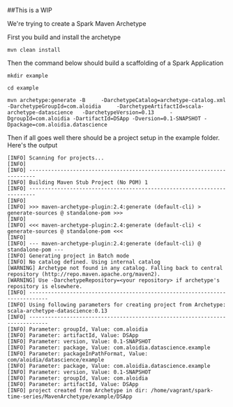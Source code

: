 
##This is a WIP

We're trying to create a Spark Maven Archetype

First you build and install the archetype

```mvn clean install```

Then the command below should build a scaffolding of a Spark Application

```
mkdir example

cd example

mvn archetype:generate -B     -DarchetypeCatalog=archetype-catalog.xml -DarchetypeGroupId=com.aloidia     -DarchetypeArtifactId=scala-archetype-datascience   -DarchetypeVersion=0.13     -DgroupId=com.aloidia -DartifactId=DSApp -Dversion=0.1-SNAPSHOT -Dpackage=com.aloidia.datascience
```

Then if all goes well there should be a project setup in the example folder.  Here's the output
```
[INFO] Scanning for projects...
[INFO]                                                                         
[INFO] ------------------------------------------------------------------------
[INFO] Building Maven Stub Project (No POM) 1
[INFO] ------------------------------------------------------------------------
[INFO] 
[INFO] >>> maven-archetype-plugin:2.4:generate (default-cli) > generate-sources @ standalone-pom >>>
[INFO] 
[INFO] <<< maven-archetype-plugin:2.4:generate (default-cli) < generate-sources @ standalone-pom <<<
[INFO] 
[INFO] --- maven-archetype-plugin:2.4:generate (default-cli) @ standalone-pom ---
[INFO] Generating project in Batch mode
[INFO] No catalog defined. Using internal catalog
[WARNING] Archetype not found in any catalog. Falling back to central repository (http://repo.maven.apache.org/maven2).
[WARNING] Use -DarchetypeRepository=<your repository> if archetype's repository is elsewhere.
[INFO] ----------------------------------------------------------------------------
[INFO] Using following parameters for creating project from Archetype: scala-archetype-datascience:0.13
[INFO] ----------------------------------------------------------------------------
[INFO] Parameter: groupId, Value: com.aloidia
[INFO] Parameter: artifactId, Value: DSApp
[INFO] Parameter: version, Value: 0.1-SNAPSHOT
[INFO] Parameter: package, Value: com.aloidia.datascience.example
[INFO] Parameter: packageInPathFormat, Value: com/aloidia/datascience/example
[INFO] Parameter: package, Value: com.aloidia.datascience.example
[INFO] Parameter: version, Value: 0.1-SNAPSHOT
[INFO] Parameter: groupId, Value: com.aloidia
[INFO] Parameter: artifactId, Value: DSApp
[INFO] project created from Archetype in dir: /home/vagrant/spark-time-series/MavenArchetype/example/DSApp
```
